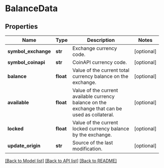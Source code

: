 # BalanceData

## Properties
Name | Type | Description | Notes
------------ | ------------- | ------------- | -------------
**symbol_exchange** | **str** | Exchange currency code. | [optional] 
**symbol_coinapi** | **str** | CoinAPI currency code. | [optional] 
**balance** | **float** | Value of the current total currency balance on the exchange. | [optional] 
**available** | **float** | Value of the current available currency balance on the exchange that can be used as collateral. | [optional] 
**locked** | **float** | Value of the current locked currency balance by the exchange. | [optional] 
**update_origin** | **str** | Source of the last modification.  | [optional] 

[[Back to Model list]](../README.md#documentation-for-models) [[Back to API list]](../README.md#documentation-for-api-endpoints) [[Back to README]](../README.md)



